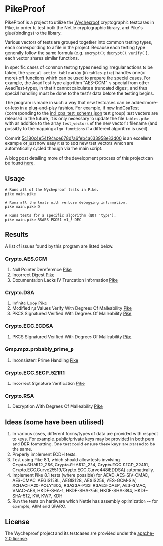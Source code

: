 # PikeProof

PikeProof is a project to utilize the [Wycheproof](https://github.com/google/wycheproof) cryptographic testcases in Pike, in order to test both the Nettle cryptographic library, and Pike's glue(bindings) to the library.

Various vectors of tests are grouped together into common testing types, each corresponding to a file in the project. Because each testing type generally follow the same formula (e.g. `encrypt()`; `decrypt()`; `verify()`), each vector shares similar functions.

In specific cases of common testing types needing irregular actions to be taken, the `special_action_table` array (in `tables.pike`) handles one(or more)-off functions which can be used to prepare the special cases. For example, the AeadTest-type algorithm "AES-GCM" is special from other AeadTest-types, in that it cannot calculate a truncated digest, and thus special handling must be done to the test's data before the testing begins.

The program is made in such a way that new testcases can be added more-or-less in a plug-and-play fashion.
For example, if new [IndCpaTest](https://github.com/google/wycheproof/blob/master/doc/files.md#IndCpaTest) (corresponding to the [ind_cpa_test_schema.json](https://github.com/google/wycheproof/blob/master/doc/types.md#indcpatestgroup) test group) test vectors are released in the future, it is only necessary to update the file `tables.pike` with an addition to the array `test_vectors` of the new vector's filename (and possibly to the mapping `algo_functions` if a different algorithm is used).

Commit [5c180c4e54f94ace678d7a6feb4a033958e83d00](/commit/5c180c4e54f94ace678d7a6feb4a033958e83d00) is an excellent example of just how easy it is to add new test vectors which are automatically cycled through via the main script.

A blog post detailing more of the development process of this project can be found [here](https://joshua.hu/pikeproof-wycheproof-pike-checks).

## Usage

```shell
# Runs all of the Wycheproof tests in Pike.
pike main.pike

# Runs all the tests with verbose debugging information.
pike main.pike D

# Runs tests for a specific algorithm (NOT 'type').
pike main.pike RSAES-PKCS1-v1_5-DEC
```

## Results
A list of issues found by this program are listed below.

### Crypto.AES.CCM
1. Null Pointer Dereference [Pike](https://git.lysator.liu.se/pikelang/pike/-/issues/10072)
2. Incorrect Digest [Pike](https://git.lysator.liu.se/pikelang/pike/-/issues/10074)
3. Documentation Lacks IV Truncation Information [Pike](https://git.lysator.liu.se/pikelang/pike/-/issues/10073)

### Crypto.DSA
1. Infinite Loop [Pike](https://git.lysator.liu.se/pikelang/pike/-/issues/10075)
2. Modified r,s Values Verify With Degrees Of Malleability [Pike](https://git.lysator.liu.se/pikelang/pike/-/issues/10077)
3. PKCS Signatured Verified With Degrees Of Malleability [Pike](https://git.lysator.liu.se/pikelang/pike/-/issues/10076)

### Crypto.ECC.ECDSA
1. PKCS Signatured Verified With Degrees Of Malleability [Pike](https://git.lysator.liu.se/pikelang/pike/-/issues/10076)

### Gmp.mpz.probably_prime_p
1. Inconsistent Prime Handling [Pike](https://git.lysator.liu.se/pikelang/pike/-/issues/10079)

### Crypto.ECC.SECP_521R1
1. Incorrect Signature Verification [Pike](https://git.lysator.liu.se/pikelang/pike/-/issues/10078)

### Crypto.RSA
1. Decryption With Degrees Of Malleability [Pike](https://git.lysator.liu.se/pikelang/pike/-/issues/10080)

## Ideas (some have been utilised)
1. In various cases, different forms/types of data are provided with respect to keys. For example, public/private keys may be provided in both pem and DER formatting. One test could ensure these keys are parsed to be the same.
2. Properly implement ECDH tests.
3. Test using Pike 8.1, which should allow tests involving Crypto.SHA512_256, Crypto.SHA512_224, Crypto.ECC.SECP_224R1, Crypto.ECC.Curve25519/Crypto.ECC.Curve448(EDDSA) automatically.
4. Implement Pike 8.1 tests (where possible) for AEAD-AES-SIV-CMAC, AES-CMAC, AEGIS128L, AEGIS128, AEGIS256, AES-GCM-SIV, XCHACHA20-POLY1305, RSASSA-PSS, RSAES-OAEP, AES-GMAC, VMAC-AES, HKDF-SHA-1, HKDF-SHA-256, HKDF-SHA-384, HKDF-SHA-512, KW, KWP, XDH
5. Run the tests on hardware which Nettle has assembly optimization -- for example, ARM and SPARC.

## License
The Wycheproof project and its testcases are provided under the [apache-2.0 license](/LICENSE).
